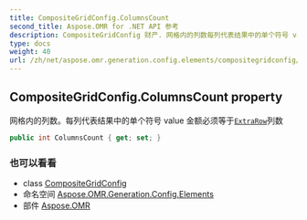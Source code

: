 ```yaml
---
title: CompositeGridConfig.ColumnsCount
second_title: Aspose.OMR for .NET API 参考
description: CompositeGridConfig 财产. 网格内的列数每列代表结果中的单个符号 value 金额必须等于ExtraRow列数
type: docs
weight: 40
url: /zh/net/aspose.omr.generation.config.elements/compositegridconfig/columnscount/
---
```

## CompositeGridConfig.ColumnsCount property

网格内的列数。每列代表结果中的单个符号 value 金额必须等于[`ExtraRow`](../extrarow/)列数

```csharp
public int ColumnsCount { get; set; }
```

### 也可以看看

* class [CompositeGridConfig](../)
* 命名空间 [Aspose.OMR.Generation.Config.Elements](../../compositegridconfig/)
* 部件 [Aspose.OMR](../../../)



